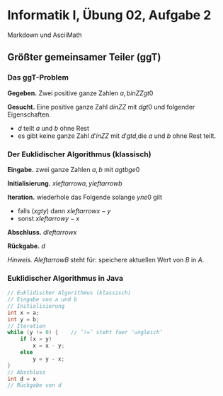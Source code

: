 # Informatik I, Übung 02, Aufgabe 2
Markdown und AsciiMath

## Größter gemeinsamer Teiler (ggT)

### Das ggT-Problem
**Gegeben.** Zwei positive ganze Zahlen $a, b in ZZ gt 0$  

**Gesucht.** Eine positive ganze Zahl $d in ZZ$ mit $d gt 0$ und folgender Eigenschaften.

- $d$ teilt $a$ und $b$ ohne Rest
- es gibt keine ganze Zahl $d' in ZZ$ mit $d' gt d$,die $a$ und $b$ ohne Rest teilt.

### Der Euklidischer Algorithmus (klassisch)
**Eingabe.** zwei ganze Zahlen $a,b$ mit $a gt b ge 0$  

**Initialisierung.** $x leftarrow a, y leftarrow b$  

**Iteration.** wiederhole das Folgende solange $y ne 0$ gilt  

- falls $(x gt y)$ dann $x leftarrow x - y$
- sonst $x leftarrow y - x$

**Abschluss.** $d leftarrow x$  

**Rückgabe.** $d$

*Hinweis.* $A leftarrow B$ steht für: speichere aktuellen Wert von $B$ in $A$.

### Euklidischer Algorithmus in Java

```java
// Euklidischer Algorithmus (klassisch)
// Eingabe von a und b
// Initialisierung
int x = a;
int y = b;
// Iteration
while (y != 0) {	// ’!=’ steht fuer ’ungleich’
	if (x > y)
		x = x - y;
	else
		y = y - x;
}
// Abschluss
int d = x
// Rückgabe von d
```
